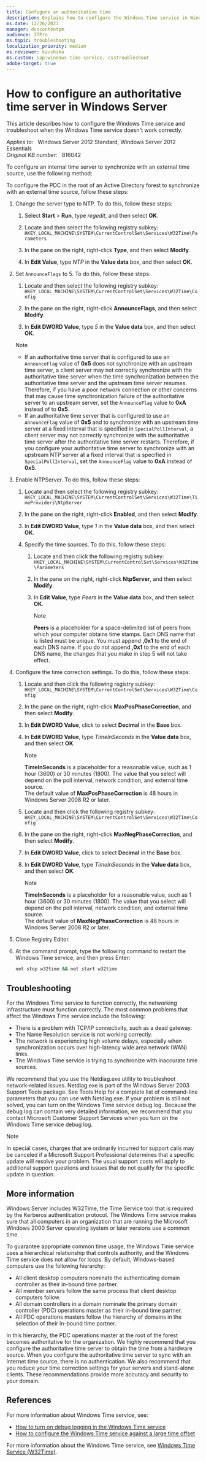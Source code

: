 ```yaml
---
title: Configure an authoritative time
description: Explains how to configure the Windows Time service in Windows Server. Provides information about troubleshooting and Windows Time service synchronization.
ms.date: 12/26/2023
manager: dcscontentpm
audience: ITPro
ms.topic: troubleshooting
localization_priority: medium
ms.reviewer: kaushika
ms.custom: sap:windows-time-service, csstroubleshoot
adobe-target: true
---
```

# How to configure an authoritative time server in Windows Server

This article describes how to configure the Windows Time service and troubleshoot when the Windows Time service doesn't work correctly.

_Applies to:_ &nbsp; Windows Server 2012 Standard, Windows Server 2012 Essentials  
_Original KB number:_ &nbsp; 816042

To configure an internal time server to synchronize with an external time source, use the following method:

To configure the PDC in the root of an Active Directory forest to synchronize with an external time source, follow these steps:

1. Change the server type to NTP. To do this, follow these steps:
   1. Select **Start** > **Run**, type *regedit*, and then select **OK**.
   2. Locate and then select the following registry subkey:  
      `HKEY_LOCAL_MACHINE\SYSTEM\CurrentControlSet\Services\W32Time\Parameters`

   3. In the pane on the right, right-click **Type**, and then select **Modify**.
   4. In **Edit Value**, type *NTP* in the **Value data** box, and then select **OK**.

2. Set `AnnounceFlags` to 5. To do this, follow these steps:
   1. Locate and then select the following registry subkey:
      `HKEY_LOCAL_MACHINE\SYSTEM\CurrentControlSet\Services\W32Time\Config`

   2. In the pane on the right, right-click **AnnounceFlags**, and then select **Modify**.
   3. In **Edit DWORD Value**, type *5* in the **Value data** box, and then select **OK**.

   > [!NOTE]
   >
   > - If an authoritative time server that is configured to use an `AnnounceFlag` value of **0x5** does not synchronize with an upstream time server, a client server may not correctly synchronize with the authoritative time server when the time synchronization between the authoritative time server and the upstream time server resumes. Therefore, if you have a poor network connection or other concerns that may cause time synchronization failure of the authoritative server to an upstream server, set the `AnnounceFlag` value to **0xA** instead of to **0x5**.
   > - If an authoritative time server that is configured to use an `AnnounceFlag` value of **0x5** and to synchronize with an upstream time server at a fixed interval that is specified in `SpecialPollInterval`, a client server may not correctly synchronize with the authoritative time server after the authoritative time server restarts. Therefore, if you configure your authoritative time server to synchronize with an upstream NTP server at a fixed interval that is specified in `SpecialPollInterval`, set the `AnnounceFlag` value to **0xA** instead of **0x5**.

3. Enable NTPServer. To do this, follow these steps:
   1. Locate and then select the following registry subkey:  
      `HKEY_LOCAL_MACHINE\SYSTEM\CurrentControlSet\Services\W32Time\TimeProviders\NtpServer`

   2. In the pane on the right, right-click **Enabled**, and then select **Modify**.
   3. In **Edit DWORD Value**, type *1* in the **Value data** box, and then select **OK**.

   4. Specify the time sources. To do this, follow these steps:
      1. Locate and then click the following registry subkey:  
         `HKEY_LOCAL_MACHINE\SYSTEM\CurrentControlSet\Services\W32Time\Parameters`

      2. In the pane on the right, right-click **NtpServer**, and then select **Modify**.
      3. In **Edit Value**, type *Peers* in the **Value data** box, and then select **OK**.

         > [!NOTE]
         > **Peers** is a placeholder for a space-delimited list of peers from which your computer obtains time stamps. Each DNS name that is listed must be unique. You must append **,0x1** to the end of each DNS name. If you do not append **,0x1** to the end of each DNS name, the changes that you make in step 5 will not take effect.

4. Configure the time correction settings. To do this, follow these steps:
   1. Locate and then click the following registry subkey:
  `HKEY_LOCAL_MACHINE\SYSTEM\CurrentControlSet\Services\W32Time\Config`

   2. In the pane on the right, right-click **MaxPosPhaseCorrection**, and then select **Modify**.
   3. In **Edit DWORD Value**, click to select **Decimal** in the **Base** box.
   4. In **Edit DWORD Value**, type *TimeInSeconds* in the **Value data** box, and then select **OK**.

      > [!NOTE]
      > **TimeInSeconds** is a placeholder for a reasonable value, such as 1 hour (3600) or 30 minutes (1800). The value that you select will depend on the poll interval, network condition, and external time source.  
      > The default value of **MaxPosPhaseCorrection** is 48 hours in Windows Server 2008 R2 or later.

   5. Locate and then click the following registry subkey:  
      `HKEY_LOCAL_MACHINE\SYSTEM\CurrentControlSet\Services\W32Time\Config`

   6. In the pane on the right, right-click **MaxNegPhaseCorrection**, and then select **Modify**.
   7. In **Edit DWORD Value**, click to select **Decimal** in the **Base** box.
   8. In **Edit DWORD Value**, type *TimeInSeconds* in the **Value data** box, and then select **OK**.

      > [!NOTE]
      > **TimeInSeconds**  is a placeholder for a reasonable value, such as 1 hour (3600) or 30 minutes (1800). The value that you select will depend on the poll interval, network condition, and external time source.  
      > The default value of **MaxNegPhaseCorrection** is 48 hours in Windows Server 2008 R2 or later.

5. Close Registry Editor.
6. At the command prompt, type the following command to restart the Windows Time service, and then press Enter:

   ```cmd
   net stop w32time && net start w32time
   ```

## Troubleshooting

For the Windows Time service to function correctly, the networking infrastructure must function correctly. The most common problems that affect the Windows Time service include the following:

- There is a problem with TCP/IP connectivity, such as a dead gateway.
- The Name Resolution service is not working correctly.
- The network is experiencing high volume delays, especially when synchronization occurs over high-latency wide area network (WAN) links.
- The Windows Time service is trying to synchronize with inaccurate time sources.

We recommend that you use the Netdiag.exe utility to troubleshoot network-related issues. Netdiag.exe is part of the Windows Server 2003 Support Tools package. See Tools Help for a complete list of command-line parameters that you can use with Netdiag.exe. If your problem is still not solved, you can turn on the Windows Time service debug log. Because the debug log can contain very detailed information, we recommend that you contact Microsoft Customer Support Services when you turn on the Windows Time service debug log.

> [!NOTE]
> In special cases, charges that are ordinarily incurred for support calls may be canceled if a Microsoft Support Professional determines that a specific update will resolve your problem. The usual support costs will apply to additional support questions and issues that do not qualify for the specific update in question.

## More information

Windows Server includes W32Time, the Time Service tool that is required by the Kerberos authentication protocol. The Windows Time service makes sure that all computers in an organization that are running the Microsoft Windows 2000 Server operating system or later versions use a common time.

To guarantee appropriate common time usage, the Windows Time service uses a hierarchical relationship that controls authority, and the Windows Time service does not allow for loops. By default, Windows-based computers use the following hierarchy:

- All client desktop computers nominate the authenticating domain controller as their in-bound time partner.
- All member servers follow the same process that client desktop computers follow.
- All domain controllers in a domain nominate the primary domain controller (PDC) operations master as their in-bound time partner.
- All PDC operations masters follow the hierarchy of domains in the selection of their in-bound time partner.

In this hierarchy, the PDC operations master at the root of the forest becomes authoritative for the organization. We highly recommend that you configure the authoritative time server to obtain the time from a hardware source. When you configure the authoritative time server to sync with an Internet time source, there is no authentication. We also recommend that you reduce your time correction settings for your servers and stand-alone clients. These recommendations provide more accuracy and security to your domain.

## References

For more information about Windows Time service, see:

- [How to turn on debug logging in the Windows Time service](https://support.microsoft.com/help/816043)
- [How to configure the Windows Time service against a large time offset](https://support.microsoft.com/help/884776)

For more information about the Windows Time service, see [Windows Time Service (W32Time)](/windows-server/networking/windows-time-service/windows-time-service-top).
